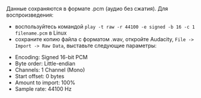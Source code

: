 Данные сохраняются в формате .pcm (аудио без сжатия). Для воспроизведения:
 * воспользуйтесь командой `play -t raw -r 44100 -e signed -b 16 -c 1 filename.pcm` в Linux
 * сохраните копию файла с форматом .wav, откройте Audacity, `File -> Import -> Raw Data`, выставьте следующие параметры: 
  - Encoding: Signed 16-bit PCM
  - Byte order: Little-endian
  - Channels: 1 Channel (Mono)
  - Start offset: 0 bytes
  - Amount to import: 100%
  - Sample rate: 44100 Hz
